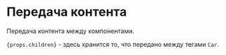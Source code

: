 # Передача контента
Передача контента между компонентами.

`{props.children}` - здесь хранится то, что передано между тегами `Car`.

